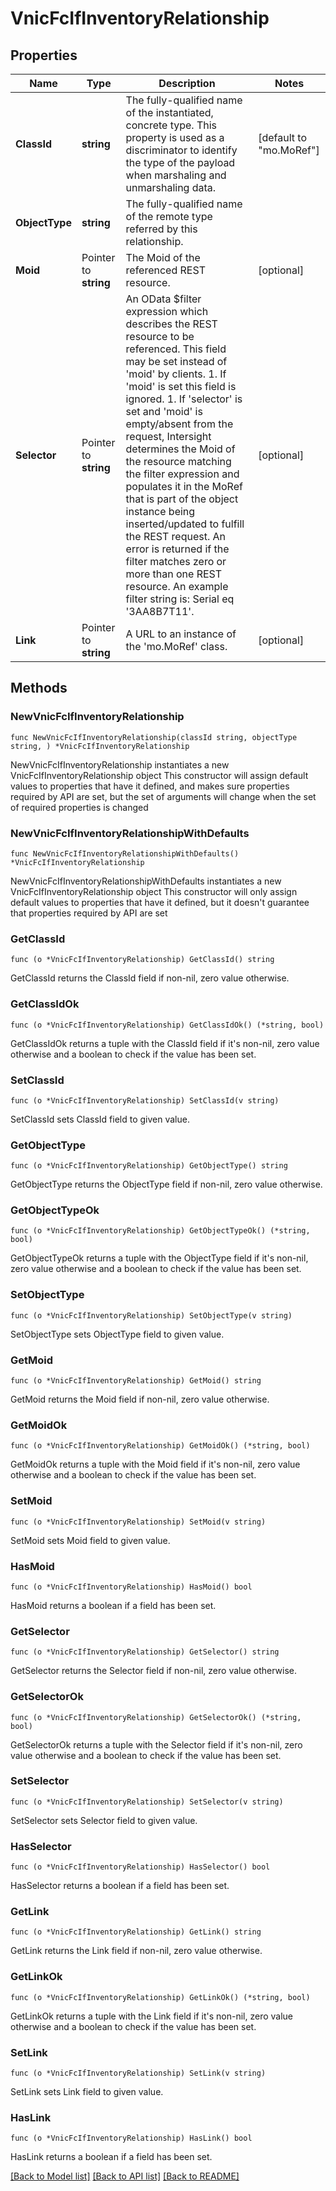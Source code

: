 # VnicFcIfInventoryRelationship

## Properties

Name | Type | Description | Notes
------------ | ------------- | ------------- | -------------
**ClassId** | **string** | The fully-qualified name of the instantiated, concrete type. This property is used as a discriminator to identify the type of the payload when marshaling and unmarshaling data. | [default to "mo.MoRef"]
**ObjectType** | **string** | The fully-qualified name of the remote type referred by this relationship. | 
**Moid** | Pointer to **string** | The Moid of the referenced REST resource. | [optional] 
**Selector** | Pointer to **string** | An OData $filter expression which describes the REST resource to be referenced. This field may be set instead of &#39;moid&#39; by clients. 1. If &#39;moid&#39; is set this field is ignored. 1. If &#39;selector&#39; is set and &#39;moid&#39; is empty/absent from the request, Intersight determines the Moid of the resource matching the filter expression and populates it in the MoRef that is part of the object instance being inserted/updated to fulfill the REST request. An error is returned if the filter matches zero or more than one REST resource. An example filter string is: Serial eq &#39;3AA8B7T11&#39;. | [optional] 
**Link** | Pointer to **string** | A URL to an instance of the &#39;mo.MoRef&#39; class. | [optional] 

## Methods

### NewVnicFcIfInventoryRelationship

`func NewVnicFcIfInventoryRelationship(classId string, objectType string, ) *VnicFcIfInventoryRelationship`

NewVnicFcIfInventoryRelationship instantiates a new VnicFcIfInventoryRelationship object
This constructor will assign default values to properties that have it defined,
and makes sure properties required by API are set, but the set of arguments
will change when the set of required properties is changed

### NewVnicFcIfInventoryRelationshipWithDefaults

`func NewVnicFcIfInventoryRelationshipWithDefaults() *VnicFcIfInventoryRelationship`

NewVnicFcIfInventoryRelationshipWithDefaults instantiates a new VnicFcIfInventoryRelationship object
This constructor will only assign default values to properties that have it defined,
but it doesn't guarantee that properties required by API are set

### GetClassId

`func (o *VnicFcIfInventoryRelationship) GetClassId() string`

GetClassId returns the ClassId field if non-nil, zero value otherwise.

### GetClassIdOk

`func (o *VnicFcIfInventoryRelationship) GetClassIdOk() (*string, bool)`

GetClassIdOk returns a tuple with the ClassId field if it's non-nil, zero value otherwise
and a boolean to check if the value has been set.

### SetClassId

`func (o *VnicFcIfInventoryRelationship) SetClassId(v string)`

SetClassId sets ClassId field to given value.


### GetObjectType

`func (o *VnicFcIfInventoryRelationship) GetObjectType() string`

GetObjectType returns the ObjectType field if non-nil, zero value otherwise.

### GetObjectTypeOk

`func (o *VnicFcIfInventoryRelationship) GetObjectTypeOk() (*string, bool)`

GetObjectTypeOk returns a tuple with the ObjectType field if it's non-nil, zero value otherwise
and a boolean to check if the value has been set.

### SetObjectType

`func (o *VnicFcIfInventoryRelationship) SetObjectType(v string)`

SetObjectType sets ObjectType field to given value.


### GetMoid

`func (o *VnicFcIfInventoryRelationship) GetMoid() string`

GetMoid returns the Moid field if non-nil, zero value otherwise.

### GetMoidOk

`func (o *VnicFcIfInventoryRelationship) GetMoidOk() (*string, bool)`

GetMoidOk returns a tuple with the Moid field if it's non-nil, zero value otherwise
and a boolean to check if the value has been set.

### SetMoid

`func (o *VnicFcIfInventoryRelationship) SetMoid(v string)`

SetMoid sets Moid field to given value.

### HasMoid

`func (o *VnicFcIfInventoryRelationship) HasMoid() bool`

HasMoid returns a boolean if a field has been set.

### GetSelector

`func (o *VnicFcIfInventoryRelationship) GetSelector() string`

GetSelector returns the Selector field if non-nil, zero value otherwise.

### GetSelectorOk

`func (o *VnicFcIfInventoryRelationship) GetSelectorOk() (*string, bool)`

GetSelectorOk returns a tuple with the Selector field if it's non-nil, zero value otherwise
and a boolean to check if the value has been set.

### SetSelector

`func (o *VnicFcIfInventoryRelationship) SetSelector(v string)`

SetSelector sets Selector field to given value.

### HasSelector

`func (o *VnicFcIfInventoryRelationship) HasSelector() bool`

HasSelector returns a boolean if a field has been set.

### GetLink

`func (o *VnicFcIfInventoryRelationship) GetLink() string`

GetLink returns the Link field if non-nil, zero value otherwise.

### GetLinkOk

`func (o *VnicFcIfInventoryRelationship) GetLinkOk() (*string, bool)`

GetLinkOk returns a tuple with the Link field if it's non-nil, zero value otherwise
and a boolean to check if the value has been set.

### SetLink

`func (o *VnicFcIfInventoryRelationship) SetLink(v string)`

SetLink sets Link field to given value.

### HasLink

`func (o *VnicFcIfInventoryRelationship) HasLink() bool`

HasLink returns a boolean if a field has been set.


[[Back to Model list]](../README.md#documentation-for-models) [[Back to API list]](../README.md#documentation-for-api-endpoints) [[Back to README]](../README.md)


